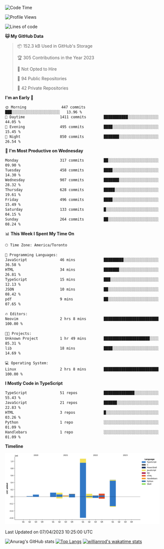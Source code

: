 <!--START_SECTION:waka-->
![Code Time](http://img.shields.io/badge/Code%20Time-315%20hrs%2018%20mins-blue)

![Profile Views](http://img.shields.io/badge/Profile%20Views-0-blue)

![Lines of code](https://img.shields.io/badge/From%20Hello%20World%20I%27ve%20Written-2.1%20million%20lines%20of%20code-blue)

**🐱 My GitHub Data** 

> 📦 152.3 kB Used in GitHub's Storage 
 > 
> 🏆 305 Contributions in the Year 2023
 > 
> 🚫 Not Opted to Hire
 > 
> 📜 94 Public Repositories 
 > 
> 🔑 42 Private Repositories 
 > 
**I'm an Early 🐤** 

```text
🌞 Morning                447 commits         ███░░░░░░░░░░░░░░░░░░░░░░   13.96 % 
🌆 Daytime                1411 commits        ███████████░░░░░░░░░░░░░░   44.05 % 
🌃 Evening                495 commits         ████░░░░░░░░░░░░░░░░░░░░░   15.45 % 
🌙 Night                  850 commits         ███████░░░░░░░░░░░░░░░░░░   26.54 % 
```
📅 **I'm Most Productive on Wednesday** 

```text
Monday                   317 commits         ██░░░░░░░░░░░░░░░░░░░░░░░   09.90 % 
Tuesday                  458 commits         ████░░░░░░░░░░░░░░░░░░░░░   14.30 % 
Wednesday                907 commits         ███████░░░░░░░░░░░░░░░░░░   28.32 % 
Thursday                 628 commits         █████░░░░░░░░░░░░░░░░░░░░   19.61 % 
Friday                   496 commits         ████░░░░░░░░░░░░░░░░░░░░░   15.49 % 
Saturday                 133 commits         █░░░░░░░░░░░░░░░░░░░░░░░░   04.15 % 
Sunday                   264 commits         ██░░░░░░░░░░░░░░░░░░░░░░░   08.24 % 
```


📊 **This Week I Spent My Time On** 

```text
🕑︎ Time Zone: America/Toronto

💬 Programming Languages: 
JavaScript               46 mins             █████████░░░░░░░░░░░░░░░░   36.58 % 
HTML                     34 mins             ███████░░░░░░░░░░░░░░░░░░   26.81 % 
TypeScript               15 mins             ███░░░░░░░░░░░░░░░░░░░░░░   12.13 % 
JSON                     10 mins             ██░░░░░░░░░░░░░░░░░░░░░░░   08.42 % 
pdf                      9 mins              ██░░░░░░░░░░░░░░░░░░░░░░░   07.65 % 

🔥 Editors: 
Neovim                   2 hrs 8 mins        █████████████████████████   100.00 % 

🐱‍💻 Projects: 
Unknown Project          1 hr 49 mins        █████████████████████░░░░   85.31 % 
lib                      18 mins             ████░░░░░░░░░░░░░░░░░░░░░   14.69 % 

💻 Operating System: 
Linux                    2 hrs 8 mins        █████████████████████████   100.00 % 
```

**I Mostly Code in TypeScript** 

```text
TypeScript               51 repos            ██████████████░░░░░░░░░░░   55.43 % 
JavaScript               21 repos            ██████░░░░░░░░░░░░░░░░░░░   22.83 % 
HTML                     3 repos             █░░░░░░░░░░░░░░░░░░░░░░░░   03.26 % 
Python                   1 repo              ░░░░░░░░░░░░░░░░░░░░░░░░░   01.09 % 
Handlebars               1 repo              ░░░░░░░░░░░░░░░░░░░░░░░░░   01.09 % 
```



**Timeline**

![Lines of Code chart](https://raw.githubusercontent.com/wise-introvert/wise-introvert/master/assets/bar_graph.png)


 Last Updated on 07/04/2023 10:25:00 UTC
<!--END_SECTION:waka-->

![Anurag's GitHub stats](https://github-readme-stats.vercel.app/api?username=wise-introvert&count_private=true&show_icons=true)
[![Top Langs](https://github-readme-stats.vercel.app/api/top-langs/?username=wise-introvert&langs_count=10)](https://github.com/anuraghazra/github-readme-stats)
[![willianrod's wakatime stats](https://github-readme-stats.vercel.app/api/wakatime?username=wiseintrovert)](https://github.com/anuraghazra/github-readme-stats)
